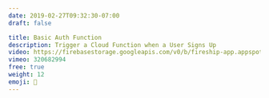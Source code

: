```yaml
---
date: 2019-02-27T09:32:30-07:00
draft: false

title: Basic Auth Function
description: Trigger a Cloud Function when a User Signs Up
video: https://firebasestorage.googleapis.com/v0/b/fireship-app.appspot.com/o/courses%2Fcloud-functions-master-course%2F3-authfun.mp4?alt=media&token=80a508fa-965b-4691-830d-3b240b2e0385
vimeo: 320682994
free: true
weight: 12
emoji: 👯
---
```


